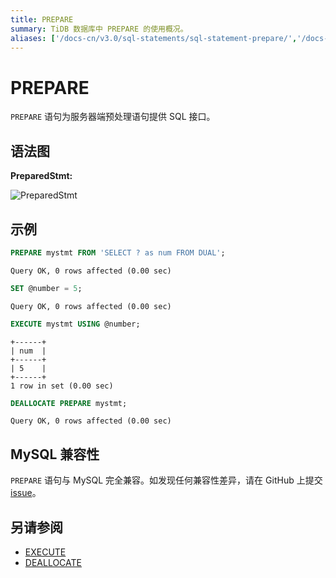 ```yaml
---
title: PREPARE
summary: TiDB 数据库中 PREPARE 的使用概况。
aliases: ['/docs-cn/v3.0/sql-statements/sql-statement-prepare/','/docs-cn/v3.0/reference/sql/statements/prepare/','/docs-cn/sql/prepare/']
---
```


# PREPARE

`PREPARE` 语句为服务器端预处理语句提供 SQL 接口。

## 语法图

**PreparedStmt:**

![PreparedStmt](https://download.pingcap.com/images/docs-cn/sqlgram/PreparedStmt.png)

## 示例


```sql
PREPARE mystmt FROM 'SELECT ? as num FROM DUAL';
```

```
Query OK, 0 rows affected (0.00 sec)
```


```sql
SET @number = 5;
```

```
Query OK, 0 rows affected (0.00 sec)
```


```sql
EXECUTE mystmt USING @number;
```

```
+------+
| num  |
+------+
| 5    |
+------+
1 row in set (0.00 sec)
```


```sql
DEALLOCATE PREPARE mystmt;
```

```
Query OK, 0 rows affected (0.00 sec)
```

## MySQL 兼容性

`PREPARE` 语句与 MySQL 完全兼容。如发现任何兼容性差异，请在 GitHub 上提交 [issue](https://github.com/pingcap/tidb/issues/new/choose)。

## 另请参阅

* [EXECUTE](/sql-statements/sql-statement-execute.md)
* [DEALLOCATE](/sql-statements/sql-statement-deallocate.md)
